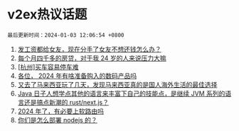 # v2ex热议话题

`最后更新时间：2024-01-03 12:06:54 +0800`

1. [发工资都给女友，现在分手了女友不想还钱怎么办？](https://www.v2ex.com/t/1005356)
1. [每个月四千多的房贷，对于我 24 岁的人来说压力大嘛](https://www.v2ex.com/t/1005153)
1. [[杭州]买车容易停车难](https://www.v2ex.com/t/1005156)
1. [各位， 2024 年有啥准备购入的数码产品吗](https://www.v2ex.com/t/1005346)
1. [又去了马来西亚玩了几天，发现马来西亚真的是国人海外生活的最佳选择](https://www.v2ex.com/t/1005249)
1. [Java 日子人想学点其他的语言来丰富下自己的技能点，是继续 JVM 系列的语言还是搞点新潮的 rust/next.js？](https://www.v2ex.com/t/1005197)
1. [2024 年了，有必要上软路由吗](https://www.v2ex.com/t/1005335)
1. [你们是怎么部署 nodejs 的？](https://www.v2ex.com/t/1005371)

